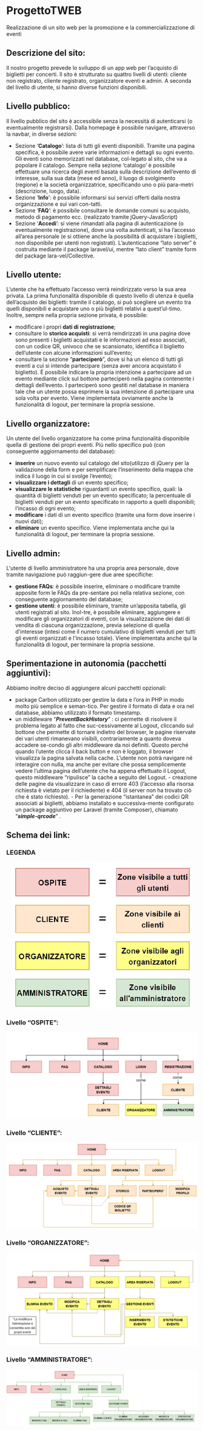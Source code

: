 # ProgettoTWEB
Realizzazione di un sito web per la promozione e la commercializzazione di eventi

## Descrizione del sito:

Il nostro progetto prevede lo sviluppo di un app web per l’acquisto di biglietti per concerti.
Il sito è strutturato su quattro livelli di utenti: cliente non registrato, cliente registrato, organizzatore eventi e admin. A seconda del livello di utente, si hanno diverse funzioni disponibili.

## Livello pubblico:

Il livello pubblico del sito è accessibile senza la necessità di autenticarsi (o eventualmente registrarsi). Dalla homepage è possibile navigare, attraverso la navbar, in diverse sezioni:
 - Sezione ‘**Catalogo**’: lista di tutti gli eventi disponibili. Tramite una pagina specifica, è possibile avere varie informazioni e dettagli su ogni evento. Gli eventi sono memorizzati nel database, col-legato al sito, che va a popolare il catalogo. Sempre nella sezione ‘catalogo’ è possibile effettuare una ricerca degli eventi basata sulla descrizione dell’evento di interesse, sulla sua data (mese ed anno), il luogo di svolgimento (regione) e la società organizzatrice, specificando uno o più para-metri (descrizione, luogo, data).
 - Sezione ‘**Info**': è possibile informarsi sui servizi offerti dalla nostra organizzazione e sui vari con-tatti.
 - Sezione ‘**FAQ**’: è possibile consultare le domande comuni su acquisto, metodo di pagamento ecc. (realizzato tramite jQuery-JavaScript)
 - Sezione ‘**Accedi**’: si viene rimandati alla pagina di autenticazione (o eventualmente registrazione), dove una volta autenticati, si ha l’accesso all’area personale (e si ottiene anche la possibilità di acquistare i biglietti, non disponibile per utenti non registrati). L’autenticazione “lato server” è costruita mediante il package laravel/ui, mentre “lato client” tramite form del package lara-vel/Collective.

## Livello utente:

L’utente che ha effettuato l’accesso verrà reindirizzato verso la sua area privata.
La prima funzionalità disponibile di questo livello di utenza è quella dell’acquisto dei biglietti: tramite il catalogo, si può scegliere un evento tra quelli disponibili e acquistare uno o più biglietti relativi a quest’ul-timo.
Inoltre, sempre nella propria sezione privata, è possibile:
 - modificare i propri **dati di registrazione**;
 - consultare lo **storico acquisti**: si verrà reindirizzati in una pagina dove sono presenti i biglietti acquistati e le informazioni ad esso associati, con un codice QR, univoco che se scansionato, identifica il biglietto dell’utente con alcune informazioni sull’evento;
 - consultare la sezione “**parteciperò**”, dove si ha un elenco di tutti gli eventi a cui si intende partecipare (senza aver ancora acquistato il biglietto). È possibile indicare la propria intenzione a partecipare ad un evento mediante click sul bottone parteciperò nella pagina contenente i dettagli dell’evento. I parteciperò sono gestiti nel database in maniera tale che un utente possa esprimere la sua intenzione di partecipare una sola volta per evento.
Viene implementata ovviamente anche la funzionalità di logout, per terminare la propria sessione.

## Livello organizzatore:

Un utente del livello organizzatore ha come prima funzionalità disponibile quella di gestione dei propri eventi. Più nello specifico può (con conseguente aggiornamento del database):
 - **inserire** un nuovo evento sul catalogo del sito(utilizzo di jQuery per la validazione della form e per semplificare l’inserimento della mappa che indica il luogo in cui si svolge l’evento);
 - **visualizzare i dettagli** di un evento specifico;
 - **visualizzare le statistiche** riguardanti un evento specifico, quali: la quantità di biglietti venduti per un evento specificato; la percentuale di biglietti venduti per un evento specificato in rapporto a quelli disponibili; l’incasso di ogni evento;
 - **modificare** i dati di un evento specifico (tramite una form dove inserire i nuovi dati);
 - **eliminare** un evento specifico.
Viene implementata anche qui la funzionalità di logout, per terminare la propria sessione.

## Livello admin:

L'utente di livello amministratore ha una propria area personale, dove tramite navigazione può raggiun-gere due aree specifiche:
 - **gestione FAQs**: è possibile inserire, eliminare o modificare tramite apposite form le FAQs da pre-sentare poi nella relativa sezione, con conseguente aggiornamento del database;
 - **gestione utenti**: è possibile eliminare, tramite un’apposita tabella, gli utenti registrati al sito. Inol-tre, è possibile eliminare, aggiungere e modificare gli organizzatori di eventi, con la visualizzazione dei dati di vendita di ciascuna organizzazione, previa selezione di quella d'interesse (intesi come il numero cumulativo di biglietti venduti per tutti gli eventi organizzati e l'incasso totale).
Viene implementata anche qui la funzionalità di logout, per terminare la propria sessione.


## Sperimentazione in autonomia (pacchetti aggiuntivi):

Abbiamo inoltre deciso di aggiungere alcuni pacchetti opzionali:
 - package Carbon utilizzato per gestire la data e l’ora in PHP in modo molto più semplice e seman-tico. Per gestire il formato di data e ora nel database, abbiamo utilizzato il formato timestamp.
 - un middleware “**_PreventBackHistory_**” : ci permette di risolvere il problema legato al fatto che suc-cessivamente al Logout, cliccando sul bottone che permette di tornare indietro del browser, le pagine riservate dei vari utenti rimanevano visibili, contrariamente a quanto doveva accadere se-condo gli altri middleware da noi definiti. Questo perché quando l’utente clicca il back button e non è loggato, il browser visualizza la pagina salvata nella cache. L’utente non potrà navigare né interagire con nulla, ma anche per evitare che possa semplicemente vedere l’ultima pagina dell’utente che ha appena effettuato il Logout, questo middleware “ripulisce” la cache a seguito del Logout.  - creazione delle pagine da visualizzare in caso di errore 403 (l’accesso alla risorsa richiesta è vietato per il richiedente) e 404 (il server non ha trovato ciò che è stato richiesto).  - Per la generazione “istantanea” dei codici QR associati ai biglietti, abbiamo installato e successiva-mente configurato un package aggiuntivo per Laravel (tramite Composer), chiamato “**_simple-qrcode_**” .

## Schema dei link:

### LEGENDA

<p align="center">
<img src="https://github.com/MargheritaGaleazzi/ProgettoTWEB/blob/main/img/1.jpg">
</p>

### Livello “OSPITE”:

<p align="center">
<img src="https://github.com/MargheritaGaleazzi/ProgettoTWEB/blob/main/img/2.jpg">
</p>

### Livello “CLIENTE”:

<p align="center">
<img src="https://github.com/MargheritaGaleazzi/ProgettoTWEB/blob/main/img/3.jpg">
</p>

### Livello “ORGANIZZATORE”:

<p align="center">
<img src="https://github.com/MargheritaGaleazzi/ProgettoTWEB/blob/main/img/4.jpg">
</p>

### Livello “AMMINISTRATORE”:

<p align="center">
<img src="https://github.com/MargheritaGaleazzi/ProgettoTWEB/blob/main/img/5.jpg">
</p>
